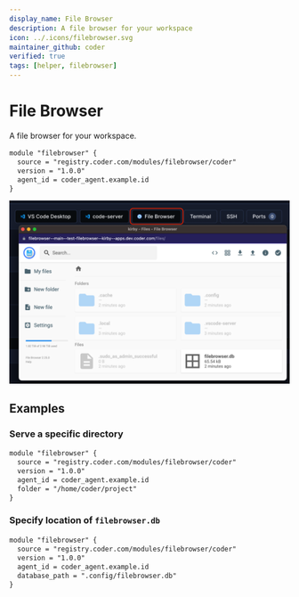 ```yaml
---
display_name: File Browser
description: A file browser for your workspace
icon: ../.icons/filebrowser.svg
maintainer_github: coder
verified: true
tags: [helper, filebrowser]
---
```


# File Browser

A file browser for your workspace.

```hcl
module "filebrowser" {
  source = "registry.coder.com/modules/filebrowser/coder"
  version = "1.0.0"
  agent_id = coder_agent.example.id
}
```

![Filebrowsing Example](../.images/filebrowser.png)

## Examples

### Serve a specific directory

```hcl
module "filebrowser" {
  source = "registry.coder.com/modules/filebrowser/coder"
  version = "1.0.0"
  agent_id = coder_agent.example.id
  folder = "/home/coder/project"
}
```

### Specify location of `filebrowser.db`

```hcl
module "filebrowser" {
  source = "registry.coder.com/modules/filebrowser/coder"
  version = "1.0.0"
  agent_id = coder_agent.example.id
  database_path = ".config/filebrowser.db"
}
```
